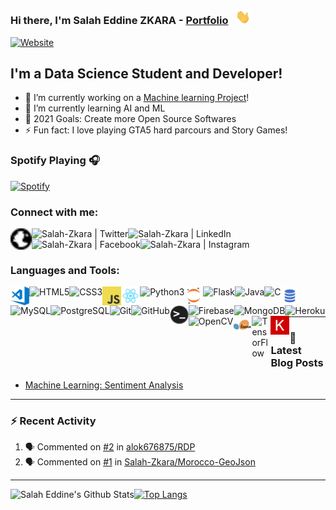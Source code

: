 ### Hi there, I'm Salah Eddine ZKARA - [Portfolio][website] &nbsp; <img src="./wave.gif" width="24px">

[![Website](https://img.shields.io/badge/My-Portfolio-brightgreen)][website]

<!-- [<img alt="Badge" src="https://img.shields.io/badge/My-Portfolio-brightgreen"/>][website] -->

## I'm a Data Science Student and Developer!

- 🔭 I’m currently working on a [Machine learning Project][gist]!
- 🌱 I’m currently learning AI and ML
- 🥅 2021 Goals: Create more Open Source Softwares
- ⚡ Fun fact: I love playing GTA5 hard parcours and Story Games!

### Spotify Playing 🎧
[![Spotify](https://novatorem.salah-zkara.vercel.app/api/spotify)](https://open.spotify.com/user/salah_zkara)

### Connect with me:

[<img align="left" alt="zkara.ml" width="34px" src="https://raw.githubusercontent.com/iconic/open-iconic/master/svg/globe.svg" />][website]
[<img align="left" alt="Salah-Zkara | Twitter" src="https://img.icons8.com/fluent/34/000000/twitter.png" />][twitter]
[<img align="left" alt="Salah-Zkara | LinkedIn" src="https://img.icons8.com/fluent/34/000000/linkedin.png" />][linkedin]
[<img align="left" alt="Salah-Zkara | Facebook" src="https://img.icons8.com/fluent/34/000000/facebook-new.png" />][facebook]
[<img align="left" alt="Salah-Zkara | Instagram" src="https://img.icons8.com/fluent/34/000000/instagram-new.png" />][instagram]

<br />
<br />

### Languages and Tools:

[<img align="left" alt="Visual Studio Code" width="30px" src="https://raw.githubusercontent.com/github/explore/80688e429a7d4ef2fca1e82350fe8e3517d3494d/topics/visual-studio-code/visual-studio-code.png" />](https://code.visualstudio.com/)
[<img align="left" alt="HTML5" src="https://img.icons8.com/color/30/000000/html-5--v1.png"/>](https://developer.mozilla.org/fr/docs/Web/Guide/HTML/HTML5)
[<img align="left" alt="CSS3" src="https://img.icons8.com/color/30/000000/css3.png"/>](https://developer.mozilla.org/en-US/docs/Web/CSS/Reference)
[<img align="left" alt="JavaScript" width="30px" src="https://raw.githubusercontent.com/github/explore/80688e429a7d4ef2fca1e82350fe8e3517d3494d/topics/javascript/javascript.png" />](https://developer.mozilla.org/en-US/docs/Web/JavaScript)
[<img align="left" alt="ReactJS" width="30px" src="https://raw.githubusercontent.com/github/explore/80688e429a7d4ef2fca1e82350fe8e3517d3494d/topics/react/react.png" />](https://reactjs.org/)
[<img align="left" alt="Python3" src="https://img.icons8.com/color/30/000000/python--v2.png"/>](https://www.python.org/)
[<img align="left" alt="Jupyter Notebook" width="30px" src="https://raw.githubusercontent.com/github/explore/80688e429a7d4ef2fca1e82350fe8e3517d3494d/topics/jupyter-notebook/jupyter-notebook.png" />](https://jupyter.org/)
[<img align="left" alt="Flask" src="https://img.icons8.com/ios/30/000000/flask.png"/>](https://flask.palletsprojects.com/en/1.1.x/)
[<img align="left" alt="Java" src="https://img.icons8.com/color/30/000000/java-coffee-cup-logo--v2.png"/>](https://docs.oracle.com/en/java/)
[<img align="left" alt="C" src="https://img.icons8.com/color/30/000000/c-programming.png"/>](https://devdocs.io/c/)
[<img align="left" alt="SQL" width="30px" src="https://raw.githubusercontent.com/github/explore/80688e429a7d4ef2fca1e82350fe8e3517d3494d/topics/sql/sql.png" />](https://sql.sh/)
[<img align="left" alt="MySQL" src="https://img.icons8.com/fluent/30/000000/mysql-logo.png"/>](https://dev.mysql.com/doc/)
[<img align="left" alt="PostgreSQL" src="https://img.icons8.com/color/30/000000/postgreesql.png"/>](https://www.postgresql.org/)
[<img align="left" alt="Git" src="https://img.icons8.com/color/30/000000/git.png"/>](https://git-scm.com/doc)
[<img align="left" alt="GitHub" src="https://img.icons8.com/material-sharp/30/000000/github.png"/>](https://docs.github.com/en)
[<img align="left" alt="Terminal" width="30px" src="https://raw.githubusercontent.com/github/explore/80688e429a7d4ef2fca1e82350fe8e3517d3494d/topics/terminal/terminal.png" />](https://help.ubuntu.com/community/UsingTheTerminal/)
[<img align="left" alt="Firebase" src="https://img.icons8.com/color/30/000000/firebase.png"/>](https://firebase.google.com/)
[<img align="left" alt="MongoDB" src="https://img.icons8.com/color/30/000000/mongodb.png"/>](https://www.mongodb.com/)
[<img align="left" alt="Heroku" src="https://img.icons8.com/color/30/000000/heroku.png"/>](https://www.heroku.com/)
[<img align="left" alt="OpenCV" src="https://img.icons8.com/fluent/30/000000/opencv.png"/>](https://opencv.org/)
[<img align="left" alt="scikit-learn" width="30px" src="https://raw.githubusercontent.com/github/explore/80688e429a7d4ef2fca1e82350fe8e3517d3494d/topics/scikit-learn/scikit-learn.png" />](http://scikit-learn.org/)
[<img align="left" alt="TensorFlow" width="30px" src="https://img.icons8.com/color/30/000000/tensorflow.png" />](https://www.tensorflow.org/)
[<img align="left" alt="Keras" width="30px" src="https://raw.githubusercontent.com/github/explore/cf9a84017e3cdd93aeb635d9b85379ba67d62031/topics/keras/keras.png" />](https://keras.io/)


<br />
<br />

---

### 📕 Latest Blog Posts
- [Machine Learning: Sentiment Analysis ](https://gist.github.com/Salah-Zkara/56e4dcc86d940e356472c0a84722a174)
<!-- BLOG-POST-LIST:START -->
<!-- BLOG-POST-LIST:END -->

---

### :zap: Recent Activity

<!--START_SECTION:activity-->
1. 🗣 Commented on [#2](https://github.com/alok676875/RDP/issues/2) in [alok676875/RDP](https://github.com/alok676875/RDP)
2. 🗣 Commented on [#1](https://github.com/Salah-Zkara/Morocco-GeoJson/issues/1) in [Salah-Zkara/Morocco-GeoJson](https://github.com/Salah-Zkara/Morocco-GeoJson)
<!--END_SECTION:activity-->

---

<img align="left" alt="Salah Eddine's Github Stats" src="https://github-readme-stats-nine-tawny.vercel.app/api?username=Salah-Zkara&show_icons=true&hide_border=true&count_private=true&theme=react&bg_color=0D1117" />

<!-- <img align="left" alt="Salah Eddine's Github Stats" src="https://github-readme-stats-nine-tawny.vercel.app/api/top-langs/?username=Salah-Zkara&count_private=true&langs_count=8&layout=compact&theme=react&hide_border=true&hide=java,html,css&bg_color=0D1117" /> -->

<!-- &hide=java,html,tex&title_color=ffffff&text_color=c9cacc&icon_color=2bbc8a&bg_color=1d1f21&langs_count=3" -->

[![Top Langs](https://github-readme-stats-nine-tawny.vercel.app/api/top-langs/?username=Salah-Zkara&count_private=true&langs_count=9&layout=compact&theme=react&hide_border=true&hide=html,java,jupyter%20notebook&bg_color=0D1117)](https://github.com/Salah-Zkara/github-readme-stats)

[website]: https://salah-zkara.github.io/HOST/
[gist]: https://gist.github.com/Salah-Zkara/56e4dcc86d940e356472c0a84722a174
[twitter]: https://twitter.com/SalahZkara
[facebook]: https://www.facebook.com/salaheddine.zkara.9
[instagram]: https://www.instagram.com/salaheddine.zkara/?hl=en
[linkedin]: https://www.linkedin.com/in/salah-eddine-zkara-b40b091a6/

<!--START_SECTION:activity-->
<!--END_SECTION:activity-->
